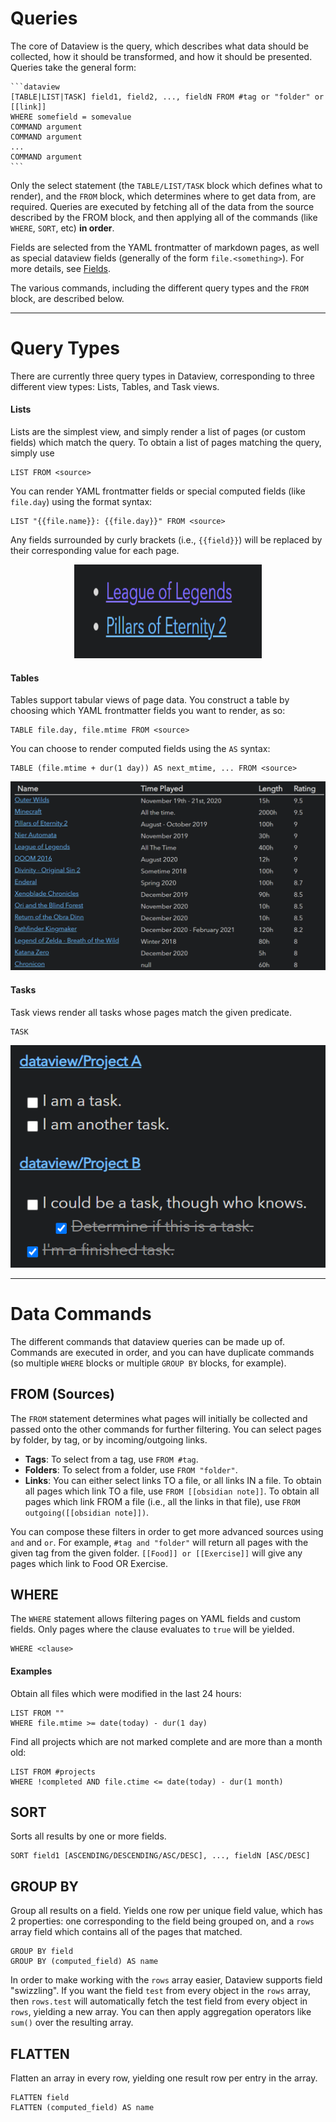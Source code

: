 # Queries

The core of Dataview is the query, which describes what data should be collected, how it should be transformed, and how
it should be presented. Queries take the general form:

~~~
```dataview
[TABLE|LIST|TASK] field1, field2, ..., fieldN FROM #tag or "folder" or [[link]]
WHERE somefield = somevalue
COMMAND argument
COMMAND argument
...
COMMAND argument
```
~~~

Only the select statement (the `TABLE/LIST/TASK` block which defines what to render), and the `FROM` block, which
determines where to get data from, are required. Queries are executed by fetching all of the data from the source
described by the FROM block, and then applying all of the commands (like `WHERE`, `SORT`, etc) **in order**.

Fields are selected from the YAML frontmatter of markdown pages, as well as special dataview fields (generally of the
form `file.<something>`). For more details, see [Fields](fields.md).

The various commands, including the different query types and the `FROM` block, are described below.

---

# Query Types

There are currently three query types in Dataview, corresponding to three different view types: Lists, Tables, and Task
views.

#### Lists

Lists are the simplest view, and simply render a list of pages (or custom fields) which match the query. To obtain a
list of pages matching the query, simply use

```
LIST FROM <source>
```

You can render YAML frontmatter fields or special computed fields (like `file.day`) using the format syntax:

```
LIST "{{file.name}}: {{file.day}}" FROM <source>
```

Any fields surrounded by curly brackets (i.e., `{{field}}`) will be replaced by their corresponding value for each page.

<p align="center">
    <img width="300" height="150" src="images/game-list.png">
</p>

#### Tables

Tables support tabular views of page data. You construct a table by choosing which YAML frontmatter fields you want to render, as so:

```
TABLE file.day, file.mtime FROM <source>
```

You can choose to render computed fields using the `AS` syntax:

```
TABLE (file.mtime + dur(1 day)) AS next_mtime, ... FROM <source>
```

<p align="center">
    <img src="images/game.png">
</p>

#### Tasks

Task views render all tasks whose pages match the given predicate.

```
TASK 
```

<p align="center">
    <img src="images/project-task.png">
</p>

---

# Data Commands

The different commands that dataview queries can be made up of. Commands are executed in order, and you can have
duplicate commands (so multiple `WHERE` blocks or multiple `GROUP BY` blocks, for example).

## FROM (Sources)

The `FROM` statement determines what pages will initially be collected and passed onto the other commands for further
filtering. You can select pages by folder, by tag, or by incoming/outgoing links.

- **Tags**: To select from a tag, use `FROM #tag`.
- **Folders**: To select from a folder, use `FROM "folder"`.
- **Links**: You can either select links TO a file, or all links IN a file. To obtain all pages which link TO a file,
  use `FROM [[obsidian note]]`. To obtain all pages which link FROM a file (i.e., all the links in that file), use `FROM
  outgoing([[obsidian note]])`.

You can compose these filters in order to get more advanced sources using `and` and `or`. For example, `#tag and
"folder"` will return all pages with the given tag from the given folder. `[[Food]] or [[Exercise]]` will give any pages
which link to Food OR Exercise.

## WHERE

The `WHERE` statement allows filtering pages on YAML fields and custom fields. Only pages where the clause evaluates to
`true` will be yielded.

```
WHERE <clause>
```

#### Examples

Obtain all files which were modified in the last 24 hours:

```
LIST FROM ""
WHERE file.mtime >= date(today) - dur(1 day)
```

Find all projects which are not marked complete and are more than a month old:

```
LIST FROM #projects
WHERE !completed AND file.ctime <= date(today) - dur(1 month)
```

## SORT

Sorts all results by one or more fields.

```
SORT field1 [ASCENDING/DESCENDING/ASC/DESC], ..., fieldN [ASC/DESC]
```

## GROUP BY

Group all results on a field. Yields one row per unique field value, which has 2 properties: one corresponding to the
field being grouped on, and a `rows` array field which contains all of the pages that matched.

```
GROUP BY field
GROUP BY (computed_field) AS name
```

In order to make working with the `rows` array easier, Dataview supports field "swizzling". If you want the field `test`
from every object in the `rows` array, then `rows.test` will automatically fetch the test field from every object in
`rows`, yielding a new array. You can then apply aggregation operators like `sum()` over the resulting array.

## FLATTEN

Flatten an array in every row, yielding one result row per entry in the array.

```
FLATTEN field
FLATTEN (computed_field) AS name
```
